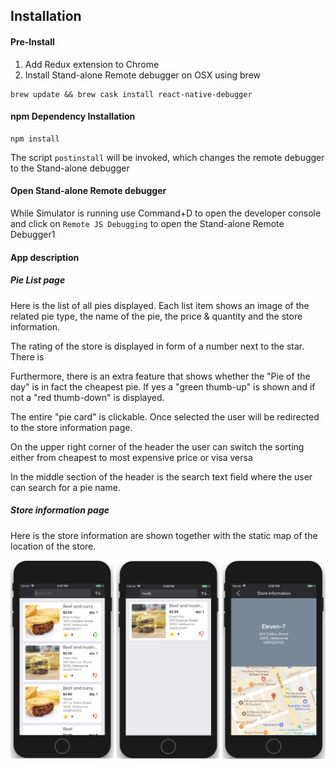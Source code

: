 ## Installation

#### Pre-Install

1. Add Redux extension to Chrome
2. Install Stand-alone Remote debugger on OSX using brew

```
brew update && brew cask install react-native-debugger

```

#### npm Dependency Installation

```
npm install
```
The script `postinstall` will be invoked, which changes the remote debugger to the Stand-alone debugger

#### Open Stand-alone Remote debugger

 While Simulator is running use Command+D to open the developer console and click on `Remote JS Debugging` to open the Stand-alone Remote Debugger1

#### App description

##### Pie List page

Here is the list of all pies displayed. Each list item shows an image of the related pie type, the name of the pie, the price & quantity and the store information.

The rating of the store is displayed in form of a number next to the star. There is

Furthermore, there is an extra feature that shows whether the "Pie of the day" is in fact the cheapest pie. If yes a "green thumb-up" is shown and if not a "red thumb-down" is displayed.

The entire "pie card" is clickable. Once selected the user will be redirected to the store information page.

On the upper right corner of the header the user can switch the sorting either from cheapest to most expensive price or visa versa

In the middle section of the header is the search text field where the user can search for a pie name.

##### Store information page

Here is the store information are shown together with the static map of the location of the store.

![alt text](https://github.com/dittmarconsulting/PieOfTheDay/blob/master/src/assets/images/pod.png)

